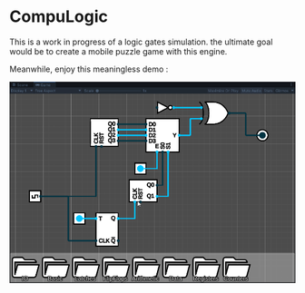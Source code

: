 # CompuLogic

This is a work in progress of a logic gates simulation. the ultimate goal would be to create a mobile puzzle game with this engine.

Meanwhile, enjoy this meaningless demo :

![](demo.gif)